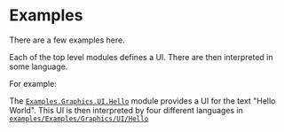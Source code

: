 # Examples

There are a few examples here.

Each of the top level modules defines a UI.
There are then interpreted in some language.

For example:

The [`Examples.Graphics.UI.Hello`](/examples/Examples/Graphics/UI/Hello.purs) module provides a UI for the text "Hello World".
This UI is then interpreted by four different languages in [`examples/Examples/Graphics/UI/Hello`](/examples/Examples/Graphics/UI/Hello)
